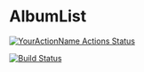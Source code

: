 # AlbumList

[![YourActionName Actions Status](https://github.com/abin0992/AlbumList/workflows/CI/badge.svg)](https://github.com/abin0992/AlbumList/actions)

[![Build Status](https://travis-ci.com/abin0992/AlbumList.svg?branch=main)](https://travis-ci.com/abin0992/AlbumList)

